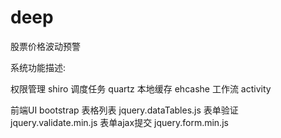 # deep
股票价格波动预警


系统功能描述:

权限管理 shiro
调度任务 quartz
本地缓存 ehcashe
工作流     activity

前端UI bootstrap
表格列表           jquery.dataTables.js
表单验证           jquery.validate.min.js
表单ajax提交 jquery.form.min.js